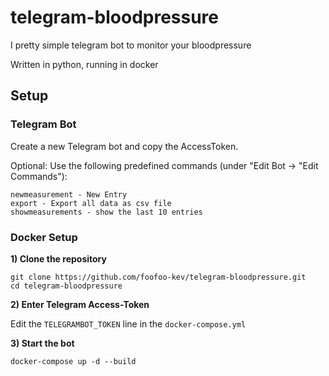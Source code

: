 # telegram-bloodpressure

I pretty simple telegram bot to monitor your bloodpressure

Written in python, running in docker

## Setup

### Telegram Bot

Create a new Telegram bot and copy the AccessToken.

Optional: Use the following predefined commands (under "Edit Bot -> "Edit Commands"):

```
newmeasurement - New Entry
export - Export all data as csv file
showmeasurements - show the last 10 entries
```

### Docker Setup

**1) Clone the repository**
```
git clone https://github.com/foofoo-kev/telegram-bloodpressure.git
cd telegram-bloodpressure
```

**2) Enter Telegram Access-Token**

Edit the ```TELEGRAMBOT_TOKEN``` line in the ```docker-compose.yml```

**3) Start the bot**
```
docker-compose up -d --build
```
